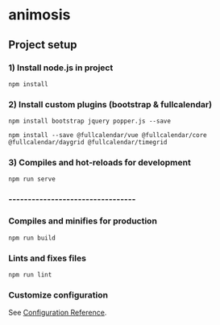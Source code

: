 # animosis

## Project setup

### 1) Install node.js in project
```
npm install
```
### 2) Install custom plugins (bootstrap & fullcalendar)
```
npm install bootstrap jquery popper.js --save

npm install --save @fullcalendar/vue @fullcalendar/core @fullcalendar/daygrid @fullcalendar/timegrid

```

### 3) Compiles and hot-reloads for development
```
npm run serve
```
### ---------------------------------

### Compiles and minifies for production
```
npm run build
```

### Lints and fixes files
```
npm run lint
```

### Customize configuration
See [Configuration Reference](https://cli.vuejs.org/config/).

